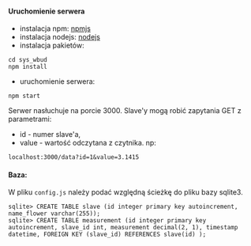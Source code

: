 #### Uruchomienie serwera
* instalacja npm: [npmjs](https://www.npmjs.com/get-npm)
* instalacja nodejs: [nodejs](https://nodejs.org/en/download/package-manager/)
* instalacja pakietów:
```
cd sys_wbud
npm install
```
* uruchomienie serwera:
```
npm start
```
Serwer nasłuchuje na porcie 3000. Slave'y mogą robić zapytania GET z parametrami:
- id - numer slave'a,
- value - wartość odczytana z czytnika.
np:
```
localhost:3000/data?id=1&value=3.1415
```

#### Baza:
W pliku `config.js` należy podać względną ścieżkę do pliku bazy sqlite3.
```
sqlite> CREATE TABLE slave (id integer primary key autoincrement, name_flower varchar(255));
sqlite> CREATE TABLE measurement (id integer primary key autoincrement, slave_id int, measurement decimal(2, 1), timestamp datetime, FOREIGN KEY (slave_id) REFERENCES slave(id) );
```
